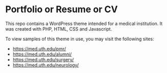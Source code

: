 # Portfolio or Resume or CV

This repo contains a WordPress theme intended for a medical institution. It was created with PHP, HTML, CSS and Javascript.

To view samples of this theme in use, you may visit the following sites:
* https://med.uth.edu/pmr/
* https://med.uth.edu/alumni/
* https://med.uth.edu/surgery/
* https://med.uth.edu/neurology/
